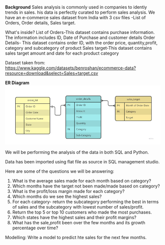 <b>Background</b>
Sales analysis is commonly used in companies to identiy trends in sales. his data is perfectly curated to perform sales analysis. We have an e-commerce sales dataset from India with 3 csv files -List of Orders, Order details, Sales target.

What's inside?
List of Orders-This dataset contains purchase information. The information includes ID, Date of Purchase and customer details
Order Details- This dataset contains order ID, with the order price, quantity,profit, category and subcategory of product
Sales target-This dataset contains sales target amount and date for each product category

Dataset taken from: https://www.kaggle.com/datasets/benroshan/ecommerce-data?resource=download&select=Sales+target.csv

<b> ER Diagram </b>
![alt text](image.png)

We will be performing the analysis of the data in both SQL and Python.

Data has been imported using flat file as source in SQL management studio. 

Here are some of the questions we will be answering: 

1. What is the average sales made for each month based on category?
2. Which months have the target not been made/made based on category?  
3. What is the profit/loss margin made for each category? 
4. Which months do we see the highest sales?
5. For each category- return the subcategory performing the best in terms of sales and the subcategory with lowest number of sales/profit.
6. Return the top 5 or top 10 customers who made the most purchases.
7. Which states have the highest sales and their profit margins?
8. What has the sale,profit been over the few months and its growth percentage over time? 

Modelling:
Write a model to predict hte sales for the next few months.
